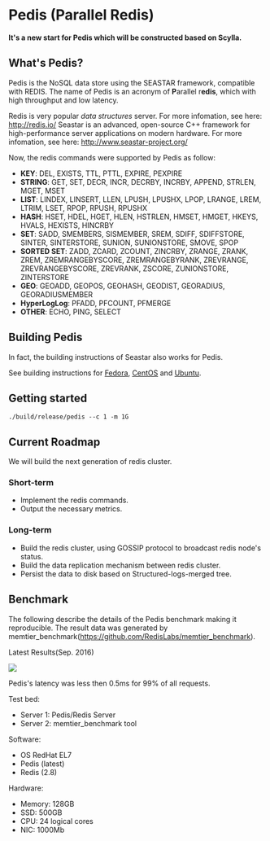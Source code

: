 # Pedis (Parallel Redis)

**It's a new start for Pedis which will be constructed based on Scylla.**

## What's Pedis?

Pedis is the NoSQL data store using the SEASTAR framework, compatible with REDIS. The name of Pedis is an acronym of **P**arallel r**edis**, which with high throughput and low latency.

Redis is very popular *data structures* server. For more infomation, see here: http://redis.io/
Seastar is an advanced, open-source C++ framework for high-performance server applications on modern hardware.
For more infomation, see here: http://www.seastar-project.org/


Now, the redis commands were supported by Pedis as follow:
  * **KEY**: DEL, EXISTS, TTL, PTTL, EXPIRE, PEXPIRE
  * **STRING**: GET, SET, DECR, INCR, DECRBY, INCRBY, APPEND, STRLEN, MGET, MSET
  * **LIST**: LINDEX, LINSERT, LLEN, LPUSH, LPUSHX, LPOP, LRANGE, LREM, LTRIM, LSET, RPOP, RPUSH, RPUSHX
  * **HASH**: HSET, HDEL, HGET, HLEN, HSTRLEN, HMSET, HMGET, HKEYS, HVALS, HEXISTS, HINCRBY
  * **SET**: SADD, SMEMBERS, SISMEMBER, SREM, SDIFF, SDIFFSTORE, SINTER, SINTERSTORE, SUNION, SUNIONSTORE, SMOVE, SPOP
  * **SORTED SET**: ZADD, ZCARD, ZCOUNT, ZINCRBY, ZRANGE, ZRANK, ZREM, ZREMRANGEBYSCORE, ZREMRANGEBYRANK, ZREVRANGE, ZREVRANGEBYSCORE, ZREVRANK, ZSCORE, ZUNIONSTORE, ZINTERSTORE
  * **GEO**: GEOADD, GEOPOS, GEOHASH, GEODIST, GEORADIUS, GEORADIUSMEMBER
  * **HyperLogLog**: PFADD, PFCOUNT, PFMERGE
  * **OTHER**: ECHO, PING, SELECT

## Building Pedis

In fact, the building instructions of Seastar also works for Pedis.

See building instructions for [Fedora](docs/building-fedora.md), [CentOS](docs/building-centos.md) and [Ubuntu](docs/building-ubuntu.md).

## Getting started

```
./build/release/pedis --c 1 -m 1G

```

## Current Roadmap

We will build the next generation of redis cluster.

### Short-term

* Implement the redis commands.
* Output the necessary metrics.

### Long-term

* Build the redis cluster, using GOSSIP protocol to broadcast redis node's status.
* Build the data replication mechanism between redis cluster.
* Persist the data to disk based on Structured-logs-merged tree.

## Benchmark

The following describe the details of the Pedis benchmark making it reproducible.
The result data was generated by memtier_benchmark(https://github.com/RedisLabs/memtier_benchmark).

Latest Results(Sep. 2016)

![](https://github.com/fastio/pedis/blob/master/docs/benchmark.png)

Pedis's latency was less then 0.5ms for 99% of all requests.

Test bed:

* Server 1: Pedis/Redis Server
* Server 2: memtier_benchmark tool

Software:

* OS RedHat EL7
* Pedis (latest)
* Redis (2.8)

Hardware:

* Memory: 128GB
* SSD: 500GB
* CPU: 24 logical cores 
* NIC: 1000Mb 

